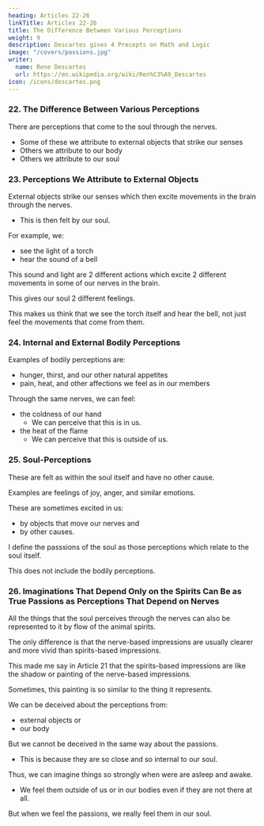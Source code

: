 ```yaml
---
heading: Articles 22-26
linkTitle: Articles 22-26
title: The Difference Between Various Perceptions
weight: 9
description: Descartes gives 4 Precepts on Math and Logic
image: "/covers/passions.jpg"
writer:
  name: Rene Descartes
  url: https://en.wikipedia.org/wiki/Ren%C3%A9_Descartes
icon: /icons/descartes.png
---
```




### 22. The Difference Between Various Perceptions

There are perceptions that come to the soul through the nerves.

- Some of these we attribute to external objects that strike our senses
- Others we attribute to our body
- Others we attribute to our soul

<!--  I have not yet explained and there is this difference between them: some  or to some of its parts, and finally others to our soul. -->


### 23. Perceptions We Attribute to External Objects

External objects strike our senses which then excite movements in the brain through the nerves.
- This is then felt by our soul. 

<!-- Those that we attribute to things outside of us, namely to the objects of our senses, are caused (at least when our opinion is not false) by these objects, which, exciting some movements in the organs of the external senses, also excite -->

For example, we:
- see the light of a torch
- hear the sound of a bell

This sound and light are 2 different actions which excite 2 different movements in some of our nerves in the brain.

This gives our soul 2 different feelings.

This makes us think that we see the torch itself and hear the bell, not just feel the movements that come from them.

 <!-- which we relate so much to the subjects we suppose to be their causes, that we  -->


### 24. Internal and External Bodily Perceptions

<!-- Perceptions We Attribute to Our Body:  -->

Examples of bodily perceptions are:
- hunger, thirst, and our other natural appetites
- pain, heat, and other affections we feel as in our members

<!-- we attribute to our body or some of its parts are those we have of  -->

 <!-- and not as in objects outside of us.  -->

<!-- Thus, we can feel at the same time, and  -->

Through the same nerves, we can feel:
- the coldness of our hand
  - We can perceive that this is in us. 
- the heat of the flame
  - We can perceive that this is outside of us. 
<!-- conversely the heat of the hand and the cold of the air it is exposed to.  -->


 <!-- the coldness of our hand -->

<!-- There is no difference between the actions that make us feel the heat or cold that is in our hand and those that make us feel the one that is outside of us, except that one of these actions occurring with the other, we judge that the first is already in us and that the one that follows is not yet in us but in the object causing it. -->


### 25. Soul-Perceptions

 <!-- We Attribute to Our  -->

<!-- The perceptions that are attributed only to the soul are those whose effects  -->

These are felt as within the soul itself and have no other cause. 

 <!-- for which no proximate cause is commonly known to which they can be attributed. -->

Examples are feelings of joy, anger, and similar emotions.

These are sometimes excited in us:
- by objects that move our nerves and 
- by other causes. 


I define the passsions of the soul as those perceptions which relate to the soul itself.

This does not include the bodily perceptions. 

<!-- All our perceptions, both those attributed to objects outside of us and those attributed to various affections of our body, are truly passions with regard to our soul, 

when taking this word in its most general meaning, it is customary to restrict it to signify only those  

And it is only these last ones that I have undertaken to explain here under the name of the passions of the soul. -->



### 26. Imaginations That Depend Only on the Spirits Can Be as True Passions as Perceptions That Depend on Nerves

 <!-- Fortuitous Movement of -->

All the things that the soul perceives through the nerves can also be represented to it by flow of the animal spirits.

 <!-- the fortuitous course of  that enter the brain through the nerves -->

The only difference is that the nerve-based impressions are usually clearer and more vivid than spirits-based impressions.

This made me say in Article 21 that the spirits-based impressions are like the shadow or painting of the nerve-based impressions.

Sometimes, this painting is so similar to the thing it represents.

We can be deceived about the perceptions from:
- external objects or
- our body

But we cannot be deceived in the same way about the passions.
- This is because they are so close and so internal to our soul.

 <!-- that it is impossible for it to feel them without them truly being as it feels them.  -->

Thus, we can imagine things so strongly when were are asleep and awake. 
- We feel them outside of us or in our bodies even if they are not there at all.

 <!-- often when one is asleep, and even sometimes when awake, one imagines certain things  that one thinks one sees them before oneself or feels them in one's body, although they  -->

But when we feel the passions, we really feel them in our soul.  

<!-- But although one is asleep and dreaming, one cannot feel sad or moved by some other passion without it being very true that the soul has this passion within itself. -->
